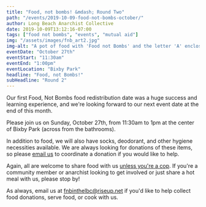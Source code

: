 ```yaml
---
title: "Food, not bombs! &mdash; Round Two"
path: "/events/2019-10-09-food-not-bombs-october/"
author: Long Beach Anarchist Collective
date: 2019-10-09T13:12:16-07:00
tags: ["food not bombs", "events", "mutual aid"]
img: "/assets/images/fnb_art2.jpg"
img-alt: "A pot of food with 'Food not Bombs' and the letter 'A' enclosed in a circle with the text 'Free soup for the revolution'"
eventDate: "October 27th"
eventStart: "11:30am"
eventEnd: "1:00pm"
eventLocation: "Bixby Park"
headline: "Food, not Bombs!"
subHeadline: "Round 2"
---
```


Our first Food, Not Bombs food redistribution date was a huge success and learning experience, and we're looking forward to our next event date at the end of this month.

Please join us on Sunday, October 27th, from 11:30am to 1pm at the center of Bixby Park (across from the bathrooms).

In addition to food, we will also have socks, deodorant, and other hygiene necessities available. We are always looking for donations of these items, so please [email us](mailto:fnbinthelbc@riseup.net) to coordinate a donation if you would like to help.

Again, all are welcome to share food with us [unless you're a cop](http://aworldwithoutpolice.org/). If you're a community member or anarchist looking to get involved or just share a hot meal with us, please stop by!

As always, email us at [fnbinthelbc@riseup.net](mailto:fnbinthelbc@riseup.net) if you'd like to help collect food donations, serve food, or cook with us.
